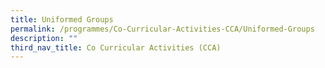 ```yaml
---
title: Uniformed Groups
permalink: /programmes/Co-Curricular-Activities-CCA/Uniformed-Groups
description: ""
third_nav_title: Co Curricular Activities (CCA)
---
```

